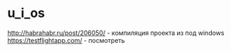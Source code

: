 u_i_os
======
http://habrahabr.ru/post/206050/ - компиляция проекта из под windows
https://testflightapp.com/ - посмотреть
